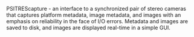 PSITREScapture - an interface to a synchronized pair of stereo cameras that captures platform metadata, image metadata, and images with an emphasis on reliability in the face of I/O errors.  Metadata and images are saved to disk, and images are displayed real-time in a simple GUI.
